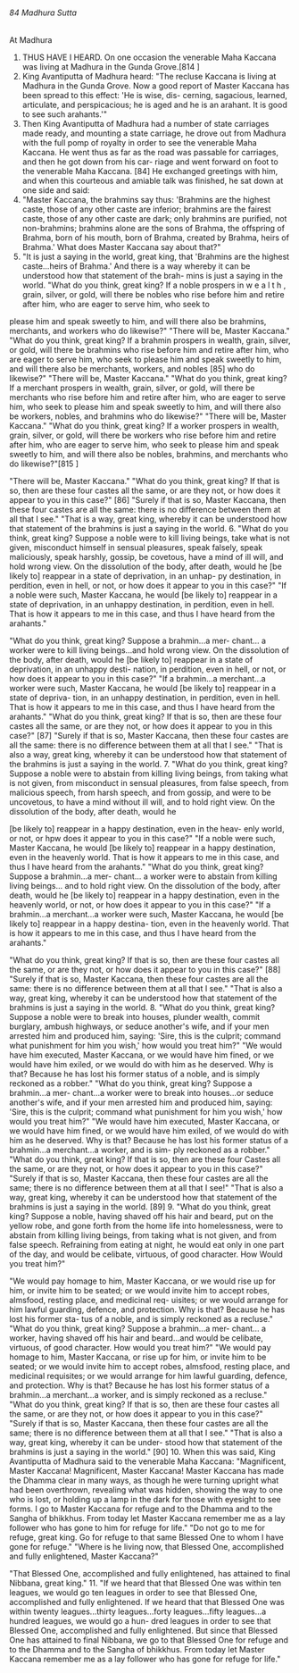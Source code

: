 ###### 84 Madhura Sutta

 At Madhura

1. THUS HAVE I HEARD. On one occasion the venerable Maha
Kaccana was living at Madhura in the Gunda Grove.[814 ]
2. King Avantiputta of Madhura heard: "The recluse Kaccana
is living at Madhura in the Gunda Grove. Now a good report of
Master Kaccana has been spread to this effect: 'He is wise, dis-
cerning, sagacious, learned, articulate, and perspicacious; he is
aged and he is an arahant. It is good to see such arahants.'"
3. Then King Avantiputta of Madhura had a number of state
carriages made ready, and mounting a state carriage, he drove
out from Madhura with the full pomp of royalty in order to see
the venerable Maha Kaccana. He went thus as far as the road
was passable for carriages, and then he got down from his car-
riage and went forward on foot to the venerable Maha
Kaccana. [84] He exchanged greetings with him, and when this
courteous and amiable talk was finished, he sat down at one
side and said:
4. "Master Kaccana, the brahmins say thus: 'Brahmins are the
highest caste, those of any other caste are inferior; brahmins are
the fairest caste, those of any other caste are dark; only brahmins
are purified, not non-brahmins; brahmins alone are the sons of
Brahma, the offspring of Brahma, born of his mouth, born of
Brahma, created by Brahma, heirs of Brahma.' What does
Master Kaccana say about that?"
5. "It is just a saying in the world, great king, that 'Brahmins
are the highest caste...heirs of Brahma.' And there is a way
whereby it can be understood how that statement of the brah-
mins is just a saying in the world.
"What do you think, great king? If a noble prospers in w e a l t h ,
grain, silver, or gold, will there be nobles who rise before him
and retire after him, who are eager to serve him, who seek to

please him and speak sweetly to him, and will there also be
brahmins, merchants, and workers who do likewise?"
"There will be, Master Kaccana."
"What do you think, great king? If a brahmin prospers in
wealth, grain, silver, or gold, will there be brahmins who rise
before him and retire after him, who are eager to serve him, who
seek to please him and speak sweetly to him, and will there also
be merchants, workers, and nobles [85] who do likewise?"
"There will be, Master Kaccana."
"What do you think, great king? If a merchant prospers in
wealth, grain, silver, or gold, will there be merchants who rise
before him and retire after him, who are eager to serve him, who
seek to please him and speak sweetly to him, and will there also
be workers, nobles, and brahmins who do likewise?"
"There will be, Master Kaccana."
"What do you think, great king? If a worker prospers in
wealth, grain, silver, or gold, will there be workers who rise
before him and retire after him, who are eager to serve him, who
seek to please him and speak sweetly to him, and will there also
be nobles, brahmins, and merchants who do likewise?"[815 ]

"There will be, Master Kaccana."
"What do you think, great king? If that is so, then are these
four castes all the same, or are they not, or how does it appear to
you in this case?" [86]
"Surely if that is so, Master Kaccana, then these four castes are
all the same: there is no difference between them at all that I see."
"That is a way, great king, whereby it can be understood how
that statement of the brahmins is just a saying in the world.
6. "What do you think, great king? Suppose a noble were to
kill living beings, take what is not given, misconduct himself in
sensual pleasures, speak falsely, speak maliciously, speak
harshly, gossip, be covetous, have a mind of ill will, and hold
wrong view. On the dissolution of the body, after death, would
he [be likely to] reappear in a state of deprivation, in an unhap-
py destination, in perdition, even in hell, or not, or how does it
appear to you in this case?"
"If a noble were such, Master Kaccana, he would [be likely to]
reappear in a state of deprivation, in an unhappy destination, in
perdition, even in hell. That is how it appears to me in this case,
and thus I have heard from the arahants."

"What do you think, great king? Suppose a brahmin...a mer-
chant... a worker were to kill living beings...and hold wrong
view. On the dissolution of the body, after death, would he [be
likely to] reappear in a state of deprivation, in an unhappy desti-
nation, in perdition, even in hell, or not, or how does it appear
to you in this case?"
"If a brahmin...a merchant...a worker were such, Master
Kaccana, he would [be likely to] reappear in a state of depriva-
tion, in an unhappy destination, in perdition, even in hell. That
is how it appears to me in this case, and thus I have heard from
the arahants."
"What do you think, great king? If that is so, then are these
four castes all the same, or are they not, or how does it appear to
you in this case?" [87]
"Surely if that is so, Master Kaccana, then these four castes are
all the same: there is no difference between them at all that I see."
"That is also a way, great king, whereby it can be understood
how that statement of the brahmins is just a saying in the world.
7. "What do you think, great king? Suppose a noble were to
abstain from killing living beings, from taking what is not given,
from misconduct in sensual pleasures, from false speech, from
malicious speech, from harsh speech, and from gossip, and were
to be uncovetous, to have a mind without ill will, and to hold
right view. On the dissolution of the body, after death, would he

[be likely to] reappear in a happy destination, even in the heav-
enly world, or not, or hpw does it appear to you in this case?"
"If a noble were such, Master Kaccana, he would [be likely to]
reappear in a happy destination, even in the heavenly world.
That is how it appears to me in this case, and thus I have heard
from the arahants."
"What do you think, great king? Suppose a brahmin...a mer-
chant... a worker were to abstain from killing living beings...
and to hold right view. On the dissolution of the body, after
death, would he [be likely to] reappear in a happy destination,
even in the heavenly world, or not, or how does it appear to
you in this case?"
"If a brahmin...a merchant...a worker were such, Master
Kaccana, he would [be likely to] reappear in a happy destina-
tion, even in the heavenly world. That is how it appears to me in
this case, and thus I have heard from the arahants."

"What do you think, great king? If that is so, then are these
four castes all the same, or are they not, or how does it appear to
you in this case?" [88]
"Surely if that is so, Master Kaccana, then these four castes are
all the same: there is no difference between them at all that I see."
"That is also a way, great king, whereby it can be understood
how that statement of the brahmins is just a saying in the world.
8. "What do you think, great king? Suppose a noble were to
break into houses, plunder wealth, commit burglary, ambush
highways, or seduce another's wife, and if your men arrested him
and produced him, saying: 'Sire, this is the culprit; command
what punishment for him you wish,' how would you treat him?"
"We would have him executed, Master Kaccana, or we would
have him fined, or we would have him exiled, or we would do
with him as he deserved. Why is that? Because he has lost his
former status of a noble, and is simply reckoned as a robber."
"What do you think, great king? Suppose a brahmin...a mer-
chant...a worker were to break into houses...or seduce another's
wife, and if your men arrested him and produced him, saying:
'Sire, this is the culprit; command what punishment for him you
wish,' how would you treat him?"
"We would have him executed, Master Kaccana, or we would
have him fined, or we would have him exiled, of we would do
with him as he deserved. Why is that? Because he has lost his
former status of a brahmin...a merchant...a worker, and is sim-
ply reckoned as a robber."
"What do you think, great king? If that is so, then are these
four Castes all the same, or are they not, or how does it appear to
you in this case?"
"Surely if that is so, Master Kaccana, then these four castes are
all the same; there is no difference between them at all that I see!"
"That is also a way, great king, whereby it can be understood how
that statement of the brahmins is just a saying in the world. [89]
9. "What do you think, great king? Suppose a noble, having
shaved off his hair and beard, put on the yellow robe, and gone
forth from the home life into homelessness, were to abstain from
killing living beings, from taking what is not given, and from
false speech. Refraining from eating at night, he would eat only
in one part of the day, and would be celibate, virtuous, of good
character. How Would you treat him?"

"We would pay homage to him, Master Kaccana, or we would
rise up for him, or invite him to be seated; or we would invite
him to accept robes, almsfood, resting place, and medicinal req-
uisites; or we would arrange for him lawful guarding, defence,
and protection. Why is that? Because he has lost his former sta-
tus of a noble, and is simply reckoned as a recluse."
"What do you think, great king? Suppose a brahmin...a mer-
chant... a worker, having shaved off his hair and beard...and
would be celibate, virtuous, of good character. How would you
treat him?"
"We would pay homage to him, Master Kaccana, or rise up
for him, or invite him to be seated; or we would invite him to
accept robes, almsfood, resting place, and medicinal requisites;
or we would arrange for him lawful guarding, defence, and
protection. Why is that? Because he has lost his former status
of a brahmin...a merchant...a worker, and is simply reckoned
as a recluse."
"What do you think, great king? If that is so, then are these
four castes all the same, or are they not, or how does it appear to
you in this case?"
"Surely if that is so, Master Kaccana, then these four castes are
all the same; there is no difference between them at all that I see."
"That is also a way, great king, whereby it can be under-
stood how that statement of the brahmins is just a saying in
the world." [90]
10. When this was said, King Avantiputta of Madhura said to
the venerable Maha Kaccana: "Magnificent, Master Kaccana!
Magnificent, Master Kaccana! Master Kaccana has made the
Dhamma clear in many ways, as though he were turning
upright what had been overthrown, revealing what was hidden,
showing the way to one who is lost, or holding up a lamp in the
dark for those with eyesight to see forms. I go to Master Kaccana
for refuge and to the Dhamma and to the Sangha of bhikkhus.
From today let Master Kaccana remember me as a lay follower
who has gone to him for refuge for life."
"Do not go to me for refuge, great king. Go for refuge to that
same Blessed One to whom I have gone for refuge."
"Where is he living now, that Blessed One, accomplished and
fully enlightened, Master Kaccana?"

"That Blessed One, accomplished and fully enlightened, has
attained to final Nibbana, great king."
11. "If we heard that that Blessed One was within ten leagues,
we would go ten leagues in order to see that Blessed One,
accomplished and fully enlightened. If we heard that that
Blessed One was within twenty leagues...thirty leagues...forty
leagues...fifty leagues...a hundred leagues, we would go a hun-
dred leagues in order to see that Blessed One, accomplished and
fully enlightened. But since that Blessed One has attained to
final Nibbana, we go to that Blessed One for refuge and to the
Dhamma and to the Sangha of bhikkhus. From today let Master
Kaccana remember me as a lay follower who has gone for refuge
for life."

